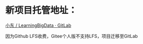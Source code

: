 # 新项目托管地址：

[小东 / LearningBigData · GitLab](https://gitlab.com/zhuxiaodongwx/LearningBigData)

因为Github LFS收费，Gitee个人版不支持LFS，项目迁移至GitLab

